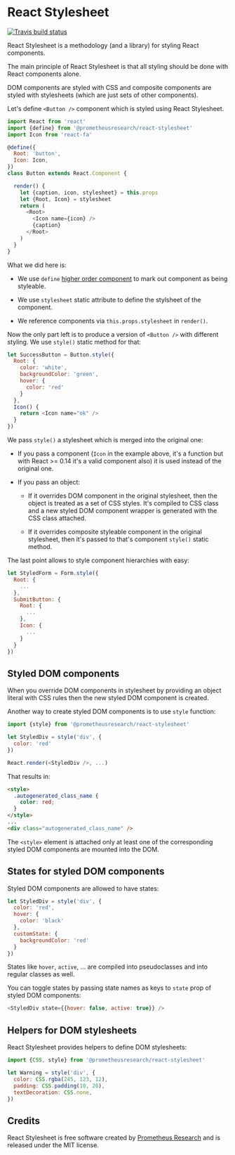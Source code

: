 React Stylesheet
================

[![Travis build status](https://img.shields.io/travis/prometheusresearch/react-stylesheet/master.svg)](https://travis-ci.org/prometheusresearch/react-stylesheet)

React Stylesheet is a methodology (and a library) for styling React components.

The main principle of React Stylesheet is that all styling should be done with
React components alone.

DOM components are styled with CSS and composite components are styled with
stylesheets (which are just sets of other components).

Let's define `<Button />` component which is styled using React Stylesheet.

```javascript
import React from 'react'
import {define} from '@prometheusresearch/react-stylesheet'
import Icon from 'react-fa'

@define({
  Root: 'button',
  Icon: Icon,
})
class Button extends React.Component {

  render() {
    let {caption, icon, stylesheet} = this.props
    let {Root, Icon} = stylesheet
    return (
      <Root>
        <Icon name={icon} />
        {caption}
      </Root>
    )
  }
}
```

What we did here is:

* We use `define` [higher order component][] to mark out component as
  being styleable.

* We use `stylesheet` static attribute to define the stylsheet of the
  component.

* We reference components via `this.props.stylesheet` in `render()`.

Now the only part left is to produce a version of `<Button />` with different
styling. We use `style()` static method for that:

```javascript
let SuccessButton = Button.style({
  Root: {
    color: 'white',
    backgroundColor: 'green',
    hover: {
      color: 'red'
    }
  },
  Icon() {
    return <Icon name="ok" />
  }
})
```

We pass `style()` a stylesheet which is merged into the original one:

* If you pass a component (`Icon` in the example above, it's a function but with
  React >= 0.14 it's a valid component also) it is used instead of the original
  one.

* If you pass an object:

  * If it overrides DOM component in the original stylesheet, then the object is
    treated as a set of CSS styles.  It's compiled to CSS class and a new styled
    DOM component wrapper is generated with the CSS class attached.

  * If it overrides composite styleable component in the original stylesheet, then it's
    passed to that's component `style()` static method.

The last point allows to style component hierarchies with easy:

```javascript
let StyledForm = Form.style({
  Root: {
    ...
  },
  SubmitButton: {
    Root: {
      ...
    },
    Icon: {
      ...
    }
  }
})
```

## Styled DOM components

When you override DOM components in stylesheet by providing an object literal
with CSS rules then the new styled DOM component is created.

Another way to create styled DOM components is to use `style` function:

```javascript
import {style} from '@prometheusresearch/react-stylesheet'

let StyledDiv = style('div', {
  color: 'red'
})

React.render(<StyledDiv />, ...)
```

That results in:

```html
<style>
  .autogenerated_class_name {
    color: red;
  }
</style>
...
<div class="autogenerated_class_name" />
```

The `<style>` element is attached only at least one of the corresponding styled
DOM components are mounted into the DOM.

## States for styled DOM components

Styled DOM components are allowed to have states:

```javascript
let StyledDiv = style('div', {
  color: 'red',
  hover: {
    color: 'black'
  },
  customState: {
    backgroundColor: 'red'
  }
})
```

States like `hover`, `active`, ... are compiled into pseudoclasses and into
regular classes as well.

You can toggle states by passing state names as keys to `state` prop of styled
DOM components:

```javascript
<StyledDiv state={{hover: false, active: true}} />
```

## Helpers for DOM stylesheets

React Stylesheet provides helpers to define DOM stylesheets:

```javascript
import {CSS, style} from '@prometheusresearch/react-stylesheet'

let Warning = style('div', {
  color: CSS.rgba(245, 123, 12),
  padding: CSS.padding(10, 20),
  textDecoration: CSS.none,
})
```

## Credits

React Stylesheet is free software created by [Prometheus Research][] and is
released under the MIT license.

[Prometheus Research]: http://prometheusresearch.com
[higher order component]: https://gist.github.com/sebmarkbage/ef0bf1f338a7182b6775
[react-fa]: https://github.com/andreypopp/react-fa
